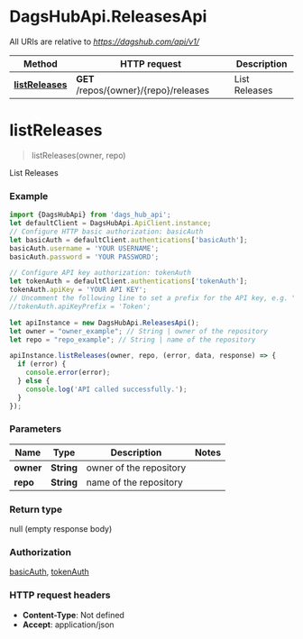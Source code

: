 # DagsHubApi.ReleasesApi

All URIs are relative to *https://dagshub.com/api/v1/*

Method | HTTP request | Description
------------- | ------------- | -------------
[**listReleases**](ReleasesApi.md#listReleases) | **GET** /repos/{owner}/{repo}/releases | List Releases

<a name="listReleases"></a>
# **listReleases**
> listReleases(owner, repo)

List Releases

### Example
```javascript
import {DagsHubApi} from 'dags_hub_api';
let defaultClient = DagsHubApi.ApiClient.instance;
// Configure HTTP basic authorization: basicAuth
let basicAuth = defaultClient.authentications['basicAuth'];
basicAuth.username = 'YOUR USERNAME';
basicAuth.password = 'YOUR PASSWORD';

// Configure API key authorization: tokenAuth
let tokenAuth = defaultClient.authentications['tokenAuth'];
tokenAuth.apiKey = 'YOUR API KEY';
// Uncomment the following line to set a prefix for the API key, e.g. "Token" (defaults to null)
//tokenAuth.apiKeyPrefix = 'Token';

let apiInstance = new DagsHubApi.ReleasesApi();
let owner = "owner_example"; // String | owner of the repository
let repo = "repo_example"; // String | name of the repository

apiInstance.listReleases(owner, repo, (error, data, response) => {
  if (error) {
    console.error(error);
  } else {
    console.log('API called successfully.');
  }
});
```

### Parameters

Name | Type | Description  | Notes
------------- | ------------- | ------------- | -------------
 **owner** | **String**| owner of the repository | 
 **repo** | **String**| name of the repository | 

### Return type

null (empty response body)

### Authorization

[basicAuth](../README.md#basicAuth), [tokenAuth](../README.md#tokenAuth)

### HTTP request headers

 - **Content-Type**: Not defined
 - **Accept**: application/json


